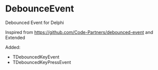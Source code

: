 # DebounceEvent
Debounced Event for Delphi

Inspired from https://github.com/Code-Partners/debounced-event and Extended

Added:
 - TDebouncedKeyEvent
 - TDebouncedKeyPressEvent
